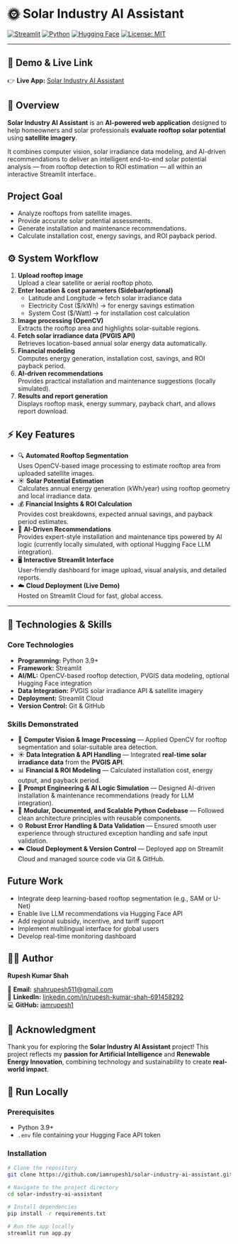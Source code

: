 # 🌞 Solar Industry AI Assistant  

[![Streamlit](https://img.shields.io/badge/Streamlit-App-blue)](https://streamlit.io/) 
[![Python](https://img.shields.io/badge/Python-3.9%2B-blue)](https://www.python.org/) 
[![Hugging Face](https://img.shields.io/badge/Hugging%20Face-AI-orange)](https://huggingface.co/) 
[![License: MIT](https://img.shields.io/badge/License-MIT-green.svg)](https://opensource.org/licenses/MIT)

---
## 🎥 Demo & Live Link

👉 **Live App:** [Solar Industry AI Assistant](https://solar-industry-ai-assistant-gtwcsappsboh3kzjpphfzyw.streamlit.app/)





## 🧭 Overview

**Solar Industry AI Assistant** is an **AI-powered web application** designed to help homeowners and solar professionals **evaluate rooftop solar potential** using **satellite imagery**.  

It combines computer vision, solar irradiance data modeling, and AI-driven recommendations to deliver an intelligent end-to-end solar potential analysis — from rooftop detection to ROI estimation — all within an interactive Streamlit interface..

## Project Goal
- Analyze rooftops from satellite images.
- Provide accurate solar potential assessments.
- Generate installation and maintenance recommendations.
- Calculate installation cost, energy savings, and ROI payback period.

## ⚙️ System Workflow
    
 1. **Upload rooftop image**  
       Upload a clear satellite or aerial rooftop photo.
 2. **Enter location & cost parameters (Sidebar/optional)**  
       - Latitude and Longitude → fetch solar irradiance data  
       - Electricity Cost ($/kWh) → for energy savings estimation  
       - System Cost ($/Watt) → for installation cost calculation
 3. **Image processing (OpenCV)**  
       Extracts the rooftop area and highlights solar-suitable regions.
 4. **Fetch solar irradiance data (PVGIS API)**  
       Retrieves location-based annual solar energy data automatically.
 5. **Financial modeling**  
       Computes energy generation, installation cost, savings, and ROI payback period.
 6. **AI-driven recommendations**  
       Provides practical installation and maintenance suggestions (locally simulated).
 7. **Results and report generation**  
       Displays rooftop mask, energy summary, payback chart, and allows report download.
 


## ⚡ Key Features

- 🔍 **Automated Rooftop Segmentation**  
 Uses OpenCV-based image processing to estimate rooftop area from uploaded satellite images.
- ☀️ **Solar Potential Estimation**  
  Calculates annual energy generation (kWh/year) using rooftop geometry and local irradiance data.
- 💰 **Financial Insights & ROI Calculation**  
  Provides cost breakdowns, expected annual savings, and payback period estimates.
- 🤖 **AI-Driven Recommendations**  
 Provides expert-style installation and maintenance tips powered by AI logic (currently locally simulated, with optional Hugging Face LLM integration).
- 🖥️ **Interactive Streamlit Interface**  
  User-friendly dashboard for image upload, visual analysis, and detailed reports.
- ☁️ **Cloud Deployment (Live Demo)**  
  Hosted on Streamlit Cloud for fast, global access.

---
## 🧠 Technologies & Skills

### **Core Technologies**
- **Programming:** Python 3.9+  
- **Framework:** Streamlit  
- **AI/ML:** OpenCV-based rooftop detection, PVGIS data modeling, optional Hugging Face integration
- **Data Integration:** PVGIS solar irradiance API & satellite imagery  
- **Deployment:** Streamlit Cloud  
- **Version Control:** Git & GitHub  

### **Skills Demonstrated**
- 🧩 **Computer Vision & Image Processing** — Applied OpenCV for rooftop segmentation and solar-suitable area detection.  
- ☀️ **Data Integration & API Handling** — Integrated **real-time solar irradiance data** from the **PVGIS API**.  
- 📊 **Financial & ROI Modeling** — Calculated installation cost, energy output, and payback period.  
- 💬 **Prompt Engineering & AI Logic Simulation** — Designed AI-driven installation & maintenance recommendations (ready for LLM integration).  
- 🧱 **Modular, Documented, and Scalable Python Codebase** — Followed clean architecture principles with reusable components.  
- ⚙️ **Robust Error Handling & Data Validation** — Ensured smooth user experience through structured exception handling and safe input validation.  
- ☁️ **Cloud Deployment & Version Control** — Deployed app on Streamlit Cloud and managed source code via Git & GitHub.


## Future Work

- Integrate deep learning-based rooftop segmentation (e.g., SAM or U-Net)
- Enable live LLM recommendations via Hugging Face API
- Add regional subsidy, incentive, and tariff support
- Implement multilingual interface for global users
- Develop real-time monitoring dashboard



## 👨‍💻 Author

**Rupesh Kumar Shah**  

📧 **Email:** [shahrupesh511@gmail.com](mailto:shahrupesh511@gmail.com)  
🔗 **LinkedIn:** [linkedin.com/in/rupesh-kumar-shah-691458292](https://www.linkedin.com/in/rupesh-kumar-shah-691458292/?lipi=urn%3Ali%3Apage%3Ad_flagship3_profile_view_base%3BUfqdpUvNRoSDoX9ztvpIzg%3D%3D)  
💻 **GitHub:** [iamrupesh1](https://github.com/iamrupesh1)




## 🙏 Acknowledgment

Thank you for exploring the **Solar Industry AI Assistant** project!  This project reflects my **passion for Artificial Intelligence** and **Renewable Energy Innovation**, combining technology and sustainability to create **real-world impact**.


## 🚀 Run Locally
  
### **Prerequisites**
- Python 3.9+  
- `.env` file containing your Hugging Face API token  

### **Installation**

```bash
# Clone the repository
git clone https://github.com/iamrupesh1/solar-industry-ai-assistant.git

# Navigate to the project directory
cd solar-industry-ai-assistant

# Install dependencies
pip install -r requirements.txt

# Run the app locally
streamlit run app.py


